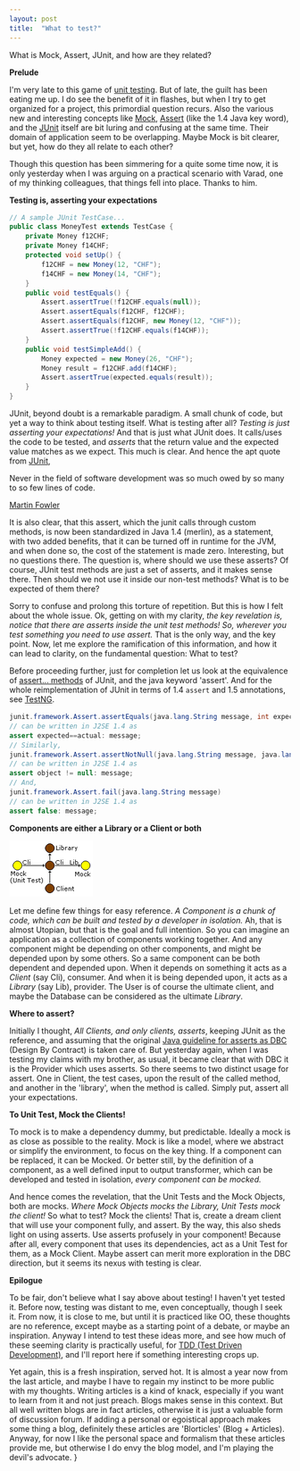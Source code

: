 ```yaml
---
layout: post
title:  "What to test?"
---
```


What is Mock, Assert, JUnit, and how are they related?

**Prelude**

I'm very late to this game of [unit testing](https://c2.com/cgi/wiki?UnitTest). But of late, the guilt has been eating me up. I do see the benefit of it in flashes, but when I try to get organized for a project, this primordial question recurs. Also the various new and interesting concepts like [Mock](https://c2.com/cgi/wiki?MockObject), [Assert](https://java.sun.com/j2se/1.4.2/docs/guide/lang/assert.html) (like the 1.4 Java key word), and the [JUnit](https://www.junit.org/) itself are bit luring and confusing at the same time. Their domain of application seem to be overlapping. Maybe Mock is bit clearer, but yet, how do they all relate to each other?

Though this question has been simmering for a quite some time now, it is only yesterday when I was arguing on a practical scenario with Varad, one of my thinking colleagues, that things fell into place. Thanks to him.

**Testing is, asserting your expectations**

```java
// A sample JUnit TestCase...
public class MoneyTest extends TestCase {
    private Money f12CHF;
    private Money f14CHF;
    protected void setUp() {
        f12CHF = new Money(12, "CHF");
        f14CHF = new Money(14, "CHF");
    }
    public void testEquals() {
        Assert.assertTrue(!f12CHF.equals(null));
        Assert.assertEquals(f12CHF, f12CHF);
        Assert.assertEquals(f12CHF, new Money(12, "CHF"));
        Assert.assertTrue(!f12CHF.equals(f14CHF));
    }
    public void testSimpleAdd() {
        Money expected = new Money(26, "CHF");
        Money result = f12CHF.add(f14CHF);
        Assert.assertTrue(expected.equals(result));
    }
}
```

JUnit, beyond doubt is a remarkable paradigm. A small chunk of code, but yet a way to think about testing itself. What is testing after all? *Testing is just asserting your expectations!* And that is just what JUnit does. It calls/uses the code to be tested, and *asserts* that the return value and the expected value matches as we expect. This much is clear. And hence the apt quote from [JUnit](https://www.junit.org/),

Never in the field of software development was so much owed by so many to so few lines of code.

[Martin Fowler](https://www.martinfowler.com/)

It is also clear, that this assert, which the junit calls through custom methods, is now been standardized in Java 1.4 (merlin), as a statement, with two added benefits, that it can be turned off in runtime for the JVM, and when done so, the cost of the statement is made zero. Interesting, but no questions there. The question is, where should we use these asserts? Of course, JUnit test methods are just a set of asserts, and it makes sense there. Then should we not use it inside our non-test methods? What is to be expected of them there?

Sorry to confuse and prolong this torture of repetition. But this is how I felt about the whole issue. Ok, getting on with my clarity, *the key revelation is, notice that there are asserts inside the unit test methods! So, wherever you test something you need to use assert.* That is the only way, and the key point. Now, let me explore the ramification of this information, and how it can lead to clarity, on the fundamental question: What to test?

Before proceeding further, just for completion let us look at the equivalence of [assert... methods](https://www.junit.org/junit/javadoc/3.8.1/junit/framework/Assert.html) of JUnit, and the java keyword 'assert'. And for the whole reimplementation of JUnit in terms of 1.4 `assert` and 1.5 annotations, see [TestNG](https://beust.com/testng/).

```java
junit.framework.Assert.assertEquals(java.lang.String message, int expected, int actual)
// can be written in J2SE 1.4 as
assert expected==actual: message;
// Similarly, 
junit.framework.Assert.assertNotNull(java.lang.String message, java.lang.Object object)
// can be written in J2SE 1.4 as
assert object != null: message;
// And,
junit.framework.Assert.fail(java.lang.String message)
// can be written in J2SE 1.4 as
assert false: message;
```

**Components are either a Library or a Client or both**

![Components](/assets/images/What%20to%20test/5b66639b1675b9217f384a162418a92f.jpg)

Let me define few things for easy reference. *A Component is a chunk of code, which can be built and tested by a developer in isolation.* Ah, that is almost Utopian, but that is the goal and full intention. So you can imagine an application as a collection of components working together. And any component might be depending on other components, and might be depended upon by some others. So a same component can be both dependent and depended upon. When it depends on something it acts as a *Client* (say Cli), consumer. And when it is being depended upon, it acts as a *Library* (say Lib), provider. The User is of course the ultimate client, and maybe the Database can be considered as the ultimate *Library*.

**Where to assert?**

Initially I thought, *All Clients, and only clients, asserts*, keeping JUnit as the reference, and assuming that the original [Java guideline for asserts as DBC](https://java.sun.com/j2se/1.4.2/docs/guide/lang/assert.html) (Design By Contract) is taken care of. But yesterday again, when I was testing my claims with my brother, as usual, it became clear that with DBC it is the Provider which uses asserts. So there seems to two distinct usage for assert. One in Client, the test cases, upon the result of the called method, and another in the 'library', when the method is called. Simply put, assert all your expectations.

**To Unit Test, Mock the Clients!**

To mock is to make a dependency dummy, but predictable. Ideally a mock is as close as possible to the reality. Mock is like a model, where we abstract or simplify the environment, to focus on the key thing. If a component can be replaced, it can be Mocked. Or better still, by the definition of a component, as a well defined input to output transformer, which can be developed and tested in isolation, *every component can be mocked.*

And hence comes the revelation, that the Unit Tests and the Mock Objects, both are mocks. *Where Mock Objects mocks the Library, Unit Tests mock the client!* So what to test? Mock the clients! That is, create a dream client that will use your component fully, and assert. By the way, this also sheds light on using asserts. Use asserts profusely in your component! Because after all, every component that uses its dependencies, act as a Unit Test for them, as a Mock Client. Maybe assert can merit more exploration in the DBC direction, but it seems its nexus with testing is clear.

**Epilogue**

To be fair, don't believe what I say above about testing! I haven't yet tested it. Before now, testing was distant to me, even conceptually, though I seek it. From now, it is close to me, but until it is practiced like OO, these thoughts are no reference, except maybe as a starting point of a debate, or maybe an inspiration. Anyway I intend to test these ideas more, and see how much of these seeming clarity is practically useful, for [TDD (Test Driven Development)](https://www.extremeprogramming.org/rules/testfirst.html), and I'll report here if something interesting crops up.

Yet again, this is a fresh inspiration, served hot. It is almost a year now from the last article, and maybe I have to regain my instinct to be more public with my thoughts. Writing articles is a kind of knack, especially if you want to learn from it and not just preach. Blogs makes sense in this context. But all well written blogs are in fact articles, otherwise it is just a valuable form of discussion forum. If adding a personal or egoistical approach makes some thing a blog, definitely these articles are 'Blorticles' (Blog + Articles). Anyway, for now I like the personal space and formalism that these articles provide me, but otherwise I do envy the blog model, and I'm playing the devil's advocate.
}
